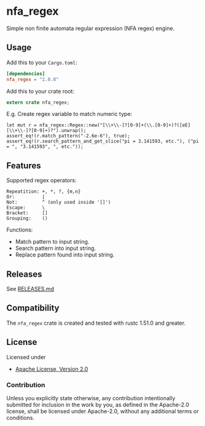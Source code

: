 # nfa_regex

Simple non finite automata regular expression (NFA regex) engine.

## Usage

Add this to your `Cargo.toml`:

```toml
[dependencies]
nfa_regex = "1.0.0"
```

Add this to your crate root:

```rust
extern crate nfa_regex;
```

E.g. Create regex variable to match numeric type:

```
let mut r = nfa_regex::Regex::new("[\\+\\-]?[0-9]+(\\.[0-9]+)?([eE][\\+\\-]?[0-9]+)?").unwrap();
assert_eq!(r.match_pattern("-2.6e-6"), true);
assert_eq!(r.search_pattern_and_get_slice("pi = 3.141593, etc."), ("pi = ", "3.141593", ", etc."));
```

## Features

Supported regex operators:

```
Repeatition: +, *, ?, {m,n}
Or:          |
Not:         ^ (only used inside '[]')
Escape:      \
Bracket:     []
Grouping:    ()
```

Functions:
- Match pattern to input string.
- Search pattern into input string.
- Replace pattern found into input string.

## Releases

See [RELEASES.md](RELEASES.md)

## Compatibility

The `nfa_regex` crate is created and tested with rustc 1.51.0 and greater.

## License

Licensed under
 * [Apache License, Version 2.0](http://www.apache.org/licenses/LICENSE-2.0)

### Contribution

Unless you explicitly state otherwise, any contribution intentionally submitted
for inclusion in the work by you, as defined in the Apache-2.0 license, shall be
licensed under Apache-2.0, without any additional terms or conditions.
